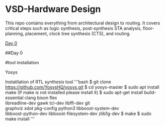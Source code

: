 # VSD-Hardware Design 
This repo contains everything from architectural design to routing. It covers critical steps such as logic synthesis, post-synthesis STA analysis, floor-planning, placement, clock tree synthesis (CTS), and routing.

[Day 0](#Day-0)

##Day 0

#tool installation 
<summary> Yosys </summary>

Instatllation of RTL synthesis tool
'''bash
$ git clone https://github.com/YosysHQ/yosys.git
$ cd yosys-master 
$ sudo apt install make (If make is not installed please install it) 
$ sudo apt-get install build-essential clang bison flex \
    libreadline-dev gawk tcl-dev libffi-dev git \
    graphviz xdot pkg-config python3 libboost-system-dev \
    libboost-python-dev libboost-filesystem-dev zlib1g-dev
$ make 
$ sudo make install
'''

